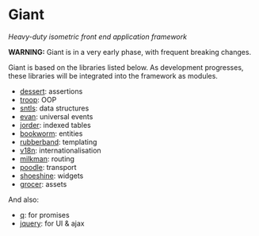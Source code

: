 # Giant

*Heavy-duty isometric front end application framework*

**WARNING:** Giant is in a very early phase, with frequent breaking changes.

Giant is based on the libraries listed below. As development progresses, these libraries will be integrated into the framework as modules.

- [dessert](https://www.npmjs.com/package/dessert): assertions
- [troop](https://www.npmjs.com/package/troop): OOP
- [sntls](https://www.npmjs.com/package/sntls): data structures
- [evan](https://www.npmjs.com/package/evan): universal events
- [jorder](https://www.npmjs.com/package/jorder): indexed tables
- [bookworm](https://www.npmjs.com/package/bookworm): entities
- [rubberband](https://www.npmjs.com/package/rubberband): templating
- [v18n](https://www.npmjs.com/package/v18n): internationalisation
- [milkman](https://www.npmjs.com/package/milkman): routing
- [poodle](https://www.npmjs.com/package/poodle): transport
- [shoeshine](https://www.npmjs.com/package/shoeshine): widgets
- [grocer](https://www.npmjs.com/package/grocer): assets

And also:

- [q](https://www.npmjs.com/package/q): for promises
- [jquery](https://www.npmjs.com/package/jquery): for UI & ajax
